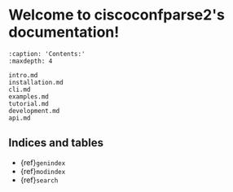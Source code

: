 # Welcome to ciscoconfparse2's documentation!

```{toctree}
:caption: 'Contents:'
:maxdepth: 4

intro.md
installation.md
cli.md
examples.md
tutorial.md
development.md
api.md
```

## Indices and tables

- {ref}`genindex`
- {ref}`modindex`
- {ref}`search`
